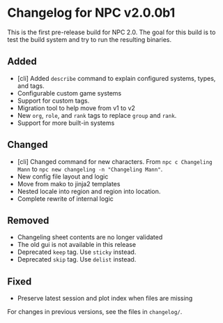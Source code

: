 # Changelog for NPC v2.0.0b1

This is the first pre-release build for NPC 2.0. The goal for this build is to test the build system and try to run the resulting binaries.

## Added

* [cli] Added `describe` command to explain configured systems, types, and tags.
* Configurable custom game systems
* Support for custom tags.
* Migration tool to help move from v1 to v2
* New `org`, `role`, and `rank` tags to replace `group` and `rank`.
* Support for more built-in systems

## Changed

* [cli] Changed command for new characters. From `npc c Changeling Mann` to `npc new changeling -n "Changeling Mann"`.
* New config file layout and logic
* Move from mako to jinja2 templates
* Nested locale into region and region into location.
* Complete rewrite of internal logic

## Removed

* Changeling sheet contents are no longer validated
* The old gui is not available in this release
* Deprecated `keep` tag. Use `sticky` instead.
* Deprecated `skip` tag. Use `delist` instead.

## Fixed

* Preserve latest session and plot index when files are missing

For changes in previous versions, see the files in `changelog/`.
